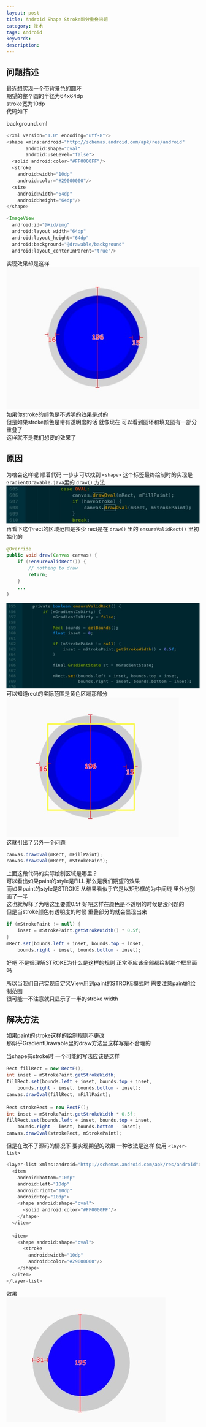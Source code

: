 ```yaml
---
layout: post
title: Android Shape Stroke部分重叠问题
category: 技术
tags: Android
keywords: 
description: 
---
```


## 问题描述

最近想实现一个带背景色的圆环  
期望的整个圆的半径为64x64dp  
stroke宽为10dp  
代码如下  

background.xml
```java
<?xml version="1.0" encoding="utf-8"?>
<shape xmlns:android="http://schemas.android.com/apk/res/android"
       android:shape="oval"
       android:useLevel="false">
  <solid android:color="#FF0000FF"/>
  <stroke
    android:width="10dp"
    android:color="#29000000"/>
  <size
    android:width="64dp"
    android:height="64dp"/>
</shape>

```  

```java
<ImageView
  android:id="@+id/img"
  android:layout_width="64dp"
  android:layout_height="64dp"
  android:background="@drawable/background"
  android:layout_centerInParent="true"/>
```

实现效果却是这样  
![1](/images/2018-1130-01.png)  
如果你stroke的颜色是不透明的效果是对的  
但是如果stroke颜色是带有透明度的话 就像现在 可以看到圆环和填充圆有一部分重叠了  
这样就不是我们想要的效果了  


## 原因

为啥会这样呢 顺着代码 一步步可以找到 `<shape>` 这个标签最终绘制时的实现是 `GradientDrawable.java`里的 `draw()` 方法  
![2](/images/2018-1130-02.png)  
再看下这个rect的区域范围是多少 rect是在 `draw()` 里的 `ensureValidRect()` 里初始化的
```java
@Override
public void draw(Canvas canvas) {
    if (!ensureValidRect()) {
        // nothing to draw
        return;
    }
    ...
}   
```  
![3](/images/2018-1130-03.png)  
可以知道rect的实际范围是黄色区域那部分  
![4](/images/2018-1130-04.png)  
这就引出了另外一个问题  
```java
canvas.drawOval(mRect, mFillPaint);
canvas.drawOval(mRect, mStrokePaint);

```  
上面这段代码的实际绘制区域是哪里？  
可以看出如果paint的style是FILL 那么是我们期望的效果  
而如果paint的style是STROKE 从结果看似乎它是以矩形框的为中间线 里外分别画了一半  
这也就解释了为啥这里要乘0.5f  好吧这样在颜色是不透明的时候是没问题的  
但是当stroke颜色有透明度的时候 重叠部分的就会显现出来  
```java
if (mStrokePaint != null) {
    inset = mStrokePaint.getStrokeWidth() * 0.5f;
}
mRect.set(bounds.left + inset, bounds.top + inset,
	bounds.right - inset, bounds.bottom - inset);
```
好吧 不是很理解STROKE为什么是这样的规则 正常不应该全部都绘制那个框里面吗  

所以当我们自己实现自定义View用到paint的STROKE模式时 需要注意paint的绘制范围  
很可能一不注意就只显示了一半的stroke width  

## 解决方法  
如果paint的stroke这样的绘制规则不更改  
那似乎GradientDrawable里的draw方法里这样写是不合理的  

当shape有stroke时 一个可能的写法应该是这样  
```java
Rect fillRect = new RectF();
int inset = mStrokePaint.getStrokeWidth;
fillRect.set(bounds.left + inset, bounds.top + inset,
	bounds.right - inset, bounds.bottom - inset);
canvas.drawOval(fillRect, mFillPaint);

Rect strokeRect = new RectF();
int inset = mStrokePaint.getStrokeWidth * 0.5f;
fillRect.set(bounds.left + inset, bounds.top + inset,
	bounds.right - inset, bounds.bottom - inset);
canvas.drawOval(strokeRect, mStrokePaint);

```  

但是在改不了源码的情况下 要实现期望的效果 一种改法是这样 使用 `<layer-list>`  
```java
<layer-list xmlns:android="http://schemas.android.com/apk/res/android">
  <item
    android:bottom="10dp"
    android:left="10dp"
    android:right="10dp"
    android:top="10dp">
    <shape android:shape="oval">
      <solid android:color="#FF0000FF"/>
    </shape>
  </item>

  <item>
    <shape android:shape="oval">
      <stroke
        android:width="10dp"
        android:color="#29000000"/>
    </shape>
  </item>
</layer-list>
```  
效果  
![5](/images/2018-1130-05.png)


